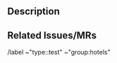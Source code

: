 ## Description

<!-- Add a description here -->

## Related Issues/MRs

<!-- Add links to other issues/MRs here -->

/label ~"type::test" ~"group:hotels"
